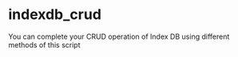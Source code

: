 # indexdb_crud

You can complete your CRUD operation of Index DB using different methods of this script

